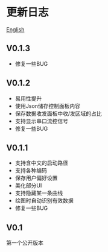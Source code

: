 # 更新日志

[English](../../CHANGELOG.md)  

## V0.1.3
+ 修复一些BUG  

## V0.1.2
+ 易用性提升  
+ 使用Json储存控制面板内容  
+ 保存数据收发面板中收/发区域的占比  
+ 支持显示串口流控信号  
+ 修复一些BUG  

## V0.1.1
+ 支持含中文的启动路径
+ 支持各种编码
+ 保存用户偏好设置
+ 美化部分UI
+ 支持隐藏某一条曲线
+ 绘图时自动识别有效数据
+ 修复一些BUG

## V0.1
第一个公开版本